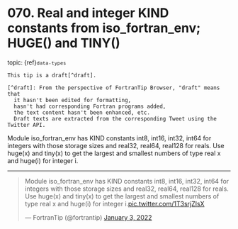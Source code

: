 # <span class='text-muted'>070.</span> Real and integer KIND constants from iso_fortran_env; HUGE() and TINY()

<span style='font-size: small;' class='text-muted'>topic: {ref}`data-types`</span>

```{note}
This tip is a draft[^draft].

[^draft]: From the perspective of FortranTip Browser, "draft" means that
  it hasn't been edited for formatting,
  hasn't had corresponding Fortran programs added,
  the text content hasn't been enhanced, etc.
  Draft texts are extracted from the corresponding Tweet using the Twitter API.
```

Module iso_fortran_env has KIND constants int8, int16, int32, int64 for integers with those storage sizes and real32, real64, real128 for reals.
Use huge(x) and tiny(x) to get the largest and smallest numbers of type real x and huge(i) for integer i.


---

<blockquote class="twitter-tweet"><p lang="en" dir="ltr">Module iso_fortran_env has KIND constants int8, int16, int32, int64 for integers with those storage sizes and real32, real64, real128 for reals.<br>Use huge(x) and tiny(x) to get the largest and smallest numbers of type real x and huge(i) for integer i.<a href="https://t.co/1T3srjZIsX">pic.twitter.com/1T3srjZIsX</a></p>&mdash; FortranTip (@fortrantip) <a href="https://twitter.com/fortrantip/status/1477985901145993221?ref_src=twsrc%5Etfw">January 3, 2022</a></blockquote><script async src="https://platform.twitter.com/widgets.js" charset="utf-8"></script>